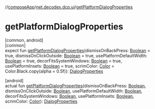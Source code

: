 //[composeApp](../../index.md)/[net.decodex.dcp.ui](index.md)/[getPlatformDialogProperties](get-platform-dialog-properties.md)

# getPlatformDialogProperties

[common, android]\
[common]\
expect fun [getPlatformDialogProperties](get-platform-dialog-properties.md)(dismissOnBackPress: [Boolean](https://kotlinlang.org/api/latest/jvm/stdlib/kotlin/-boolean/index.html) = true, dismissOnClickOutside: [Boolean](https://kotlinlang.org/api/latest/jvm/stdlib/kotlin/-boolean/index.html) = true, usePlatformDefaultWidth: [Boolean](https://kotlinlang.org/api/latest/jvm/stdlib/kotlin/-boolean/index.html) = true, decorFitsSystemWindows: [Boolean](https://kotlinlang.org/api/latest/jvm/stdlib/kotlin/-boolean/index.html) = true, usePlatformInsets: [Boolean](https://kotlinlang.org/api/latest/jvm/stdlib/kotlin/-boolean/index.html) = true, scrimColor: [Color](https://developer.android.com/reference/kotlin/androidx/compose/ui/graphics/Color.html) = Color.Black.copy(alpha = 0.5f)): [DialogProperties](https://developer.android.com/reference/kotlin/androidx/compose/ui/window/DialogProperties.html)

[android]\
actual fun [getPlatformDialogProperties](get-platform-dialog-properties.md)(dismissOnBackPress: [Boolean](https://kotlinlang.org/api/latest/jvm/stdlib/kotlin/-boolean/index.html), dismissOnClickOutside: [Boolean](https://kotlinlang.org/api/latest/jvm/stdlib/kotlin/-boolean/index.html), usePlatformDefaultWidth: [Boolean](https://kotlinlang.org/api/latest/jvm/stdlib/kotlin/-boolean/index.html), decorFitsSystemWindows: [Boolean](https://kotlinlang.org/api/latest/jvm/stdlib/kotlin/-boolean/index.html), usePlatformInsets: [Boolean](https://kotlinlang.org/api/latest/jvm/stdlib/kotlin/-boolean/index.html), scrimColor: [Color](https://developer.android.com/reference/kotlin/androidx/compose/ui/graphics/Color.html)): [DialogProperties](https://developer.android.com/reference/kotlin/androidx/compose/ui/window/DialogProperties.html)
